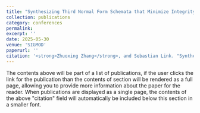 ```yaml
---
title: "Synthesizing Third Normal Form Schemata that Minimize Integrity Maintenance and Update Overheads: Parameterizing 3NF by the Numbers of Minimal Keys and Functional Dependencies"
collection: publications
category: conferences
permalink: 
excerpt: ''
date: 2025-05-30
venue: 'SIGMOD'
paperurl: ''
citation: '<strong>Zhuoxing Zhang</strong>, and Sebastian Link. "Synthesizing Third Normal Form Schemata that Minimize Integrity Maintenance and Update Overheads: Parameterizing 3NF by the Numbers of Minimal Keys and Functional Dependencies." Proceedings of the ACM on Management of Data, accepted to appear.'
---
```


The contents above will be part of a list of publications, if the user clicks the link for the publication than the contents of section will be rendered as a full page, allowing you to provide more information about the paper for the reader. When publications are displayed as a single page, the contents of the above "citation" field will automatically be included below this section in a smaller font.
